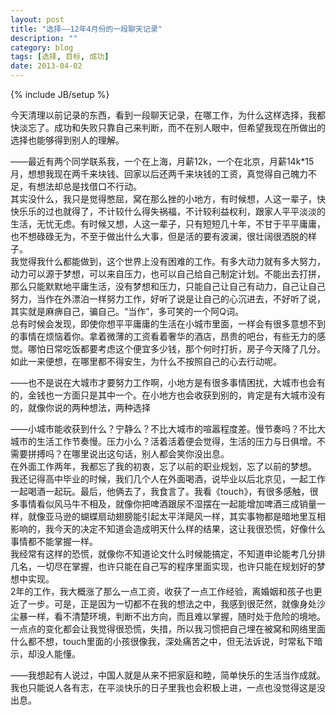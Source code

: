 ```yaml
---
layout: post
title: "选择——12年4月份的一段聊天记录"
description: ""
category: blog
tags: [选择, 目标, 成功]
date: 2013-04-02
---
```

{% include JB/setup %}

今天清理以前记录的东西，看到一段聊天记录，在哪工作，为什么这样选择，我都快淡忘了。成功和失败只靠自己来判断，而不在别人眼中，但希望我现在所做出的选择也能够得到别人的理解。  

——最近有两个同学联系我，一个在上海，月薪12k，一个在北京，月薪14k*15月，想想我现在两千来块钱、回家以后还两千来块钱的工资，真觉得自己魄力不足，有想法却总是找借口不行动。  
其实没什么，我只是觉得憋屈，窝在那么挫的小地方，有时候想，人这一辈子，快快乐乐的过也就得了，不计较什么得失祸福，不计较利益权利，跟家人平平淡淡的生活，无忧无虑。有时候又想，人这一辈子，只有短短几十年，不甘于平平庸庸，也不想碌碌无为，不至于做出什么大事，但是活的要有波澜，很壮阔很洒脱的样子。  
我觉得我什么都能做到，这个世界上没有困难的工作。有多大动力就有多大努力，动力可以源于梦想，可以来自压力，也可以自己给自己制定计划。不能出去打拼，那么只能默默地平庸生活，没有梦想和压力，只能自己让自己有动力，自己让自己努力，当作在外漂泊一样努力工作，好听了说是让自己的心沉进去，不好听了说，其实就是麻痹自己，骗自己。“当作”，多可笑的一个阿Q词。  
总有时候会发现，即使你想平平庸庸的生活在小城市里面，一样会有很多意想不到的事情在烦恼着你。拿着微薄的工资看着奢华的酒店，昂贵的吧台，有些无力的感觉。哪怕日常吃饭都要考虑这个便宜多少钱，那个何时打折，房子今天降了几分。  
如此一来便想，在哪里都不得安生，为什么不按照自己的心去行动呢。  

——也不是说在大城市才要努力工作啊，小地方是有很多事情困扰，大城市也会有的，金钱也一方面只是其中一个。在小地方也会收获到别的，肯定是有大城市没有的，就像你说的两种想法，两种选择  

——小城市能收获到什么？宁静么？不比大城市的喧嚣程度差。慢节奏吗？不比大城市的生活工作节奏慢。压力小么？活着活着便会觉得，生活的压力与日俱增。不需要拼搏吗？在哪里说出这句话，别人都会笑你没出息。  
在外面工作两年，我都忘了我的初衷，忘了以前的职业规划，忘了以前的梦想。    
我还记得高中毕业的时候，我们几个人在外面喝酒，说毕业以后北京见，一起工作一起喝酒一起玩。最后，他俩去了，我食言了。我看《touch》，有很多感触，很多事情看似风马牛不相及，就像你把啤酒跟尿不湿摆在一起能增加啤酒三成销量一样，就像亚马逊的蝴蝶扇动翅膀能引起太平洋飓风一样，其实事物都是暗地里互相影响的，我今天的决定不知道会造成明天什么样的结果，这让我很恐慌，好像什么事情都不能掌握一样。  
我经常有这样的恐慌，就像你不知道论文什么时候能搞定，不知道申论能考几分排几名，一切尽在掌握，也许只能在自己写的程序里面实现，也许只能在规划好的梦想中实现。  
2年的工作，我大概涨了那么一点工资，收获了一点工作经验，离婚姻和孩子也更近了一步。可是，正是因为一切都不在我的想法之中，我感到很茫然，就像身处沙尘暴一样，看不清楚环境，判断不出方向，而且难以掌握，随时处于危险的境地。一点点的变化都会让我觉得很恐慌，失措，所以我习惯把自己埋在被窝和网络里面什么都不想，touch里面的小孩很像我，深处痛苦之中，但无法诉说，时常私下暗示，却没人能懂。  

——我想起有人说过，中国人就是从来不把家庭和睦，简单快乐的生活当作成就。我也只能说人各有志，在平淡快乐的日子里我也会积极上进，一点也没觉得这是没出息。
